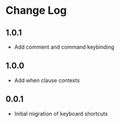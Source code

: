 # Change Log

## 1.0.1

- Add comment and command keybinding

## 1.0.0

- Add when clause contexts

## 0.0.1

- Initial migration of keyboard shortcuts
